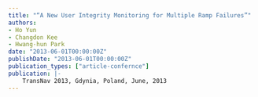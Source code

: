```yaml
---
title: "“A New User Integrity Monitoring for Multiple Ramp Failures”"
authors:
- Ho Yun
- Changdon Kee
- Hwang-hun Park
date: "2013-06-01T00:00:00Z"
publishDate: "2013-06-01T00:00:00Z"
publication_types: ["article-confernce"]
publication: |-
    TransNav 2013, Gdynia, Poland, June, 2013
---
```

